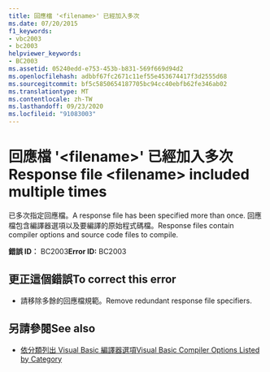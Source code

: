 ```yaml
---
title: 回應檔 '<filename>' 已經加入多次
ms.date: 07/20/2015
f1_keywords:
- vbc2003
- bc2003
helpviewer_keywords:
- BC2003
ms.assetid: 05240edd-e753-453b-b831-569f669d94d2
ms.openlocfilehash: adbbf67fc2671c11ef55e453674417f3d2555d68
ms.sourcegitcommit: bf5c5850654187705bc94cc40ebfb62fe346ab02
ms.translationtype: MT
ms.contentlocale: zh-TW
ms.lasthandoff: 09/23/2020
ms.locfileid: "91083003"
---
```

# <a name="response-file-filename-included-multiple-times"></a><span data-ttu-id="5091d-102">回應檔 '\<filename>' 已經加入多次</span><span class="sxs-lookup"><span data-stu-id="5091d-102">Response file \<filename> included multiple times</span></span>

<span data-ttu-id="5091d-103">已多次指定回應檔。</span><span class="sxs-lookup"><span data-stu-id="5091d-103">A response file has been specified more than once.</span></span> <span data-ttu-id="5091d-104">回應檔包含編譯器選項以及要編譯的原始程式碼檔。</span><span class="sxs-lookup"><span data-stu-id="5091d-104">Response files contain compiler options and source code files to compile.</span></span>  
  
 <span data-ttu-id="5091d-105">**錯誤 ID︰** BC2003</span><span class="sxs-lookup"><span data-stu-id="5091d-105">**Error ID:** BC2003</span></span>  
  
## <a name="to-correct-this-error"></a><span data-ttu-id="5091d-106">更正這個錯誤</span><span class="sxs-lookup"><span data-stu-id="5091d-106">To correct this error</span></span>  
  
- <span data-ttu-id="5091d-107">請移除多餘的回應檔規範。</span><span class="sxs-lookup"><span data-stu-id="5091d-107">Remove redundant response file specifiers.</span></span>  
  
## <a name="see-also"></a><span data-ttu-id="5091d-108">另請參閱</span><span class="sxs-lookup"><span data-stu-id="5091d-108">See also</span></span>

- [<span data-ttu-id="5091d-109">依分類列出 Visual Basic 編譯器選項</span><span class="sxs-lookup"><span data-stu-id="5091d-109">Visual Basic Compiler Options Listed by Category</span></span>](../reference/command-line-compiler/compiler-options-listed-by-category.md)
